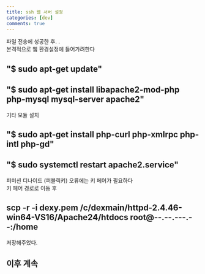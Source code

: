 ```yaml
---
title: ssh 웹 서버 설정
categories: [dev]
comments: true
---
```

파일 전송에 성공한 후. .<br>
본격적으로 웹 환경설정에 들어가려한다<br>
## "$ sudo apt-get update"
## "$ sudo apt-get install libapache2-mod-php php-mysql mysql-server apache2"

기타 모듈 설치
## "$ sudo apt-get install php-curl php-xmlrpc php-intl php-gd" 
## "$ sudo systemctl restart apache2.service"<br>

퍼미션 디나이드 (퍼블릭키) 오류에는
키 페어가 필요하다<br>
키 페어 경로로 이동 후
## scp -r -i dexy.pem /c/dexmain/httpd-2.4.46-win64-VS16/Apache24/htdocs root@--.--.---.--:/home
저장해주었다.

## 이후 계속